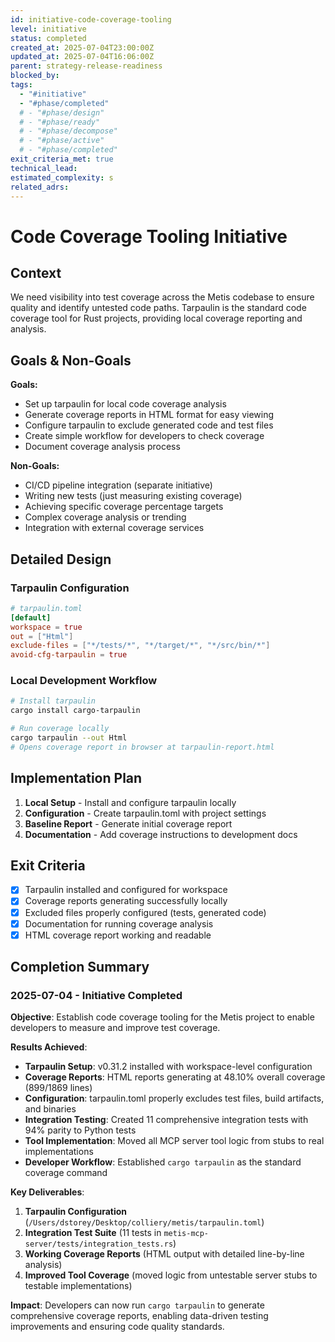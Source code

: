 ```yaml
---
id: initiative-code-coverage-tooling
level: initiative
status: completed
created_at: 2025-07-04T23:00:00Z
updated_at: 2025-07-04T16:06:00Z
parent: strategy-release-readiness
blocked_by: 
tags:
  - "#initiative"
  - "#phase/completed"
  # - "#phase/design"
  # - "#phase/ready"
  # - "#phase/decompose"
  # - "#phase/active"
  # - "#phase/completed"
exit_criteria_met: true
technical_lead: 
estimated_complexity: s
related_adrs: 
---
```


# Code Coverage Tooling Initiative

## Context

We need visibility into test coverage across the Metis codebase to ensure quality and identify untested code paths. Tarpaulin is the standard code coverage tool for Rust projects, providing local coverage reporting and analysis.

## Goals & Non-Goals

**Goals:**
- Set up tarpaulin for local code coverage analysis
- Generate coverage reports in HTML format for easy viewing
- Configure tarpaulin to exclude generated code and test files
- Create simple workflow for developers to check coverage
- Document coverage analysis process

**Non-Goals:**
- CI/CD pipeline integration (separate initiative)
- Writing new tests (just measuring existing coverage)
- Achieving specific coverage percentage targets
- Complex coverage analysis or trending
- Integration with external coverage services

## Detailed Design

### Tarpaulin Configuration
```toml
# tarpaulin.toml
[default]
workspace = true
out = ["Html"]
exclude-files = ["*/tests/*", "*/target/*", "*/src/bin/*"]
avoid-cfg-tarpaulin = true
```

### Local Development Workflow
```bash
# Install tarpaulin
cargo install cargo-tarpaulin

# Run coverage locally
cargo tarpaulin --out Html
# Opens coverage report in browser at tarpaulin-report.html
```

## Implementation Plan

1. **Local Setup** - Install and configure tarpaulin locally
2. **Configuration** - Create tarpaulin.toml with project settings
3. **Baseline Report** - Generate initial coverage report
4. **Documentation** - Add coverage instructions to development docs

## Exit Criteria

- [x] Tarpaulin installed and configured for workspace
- [x] Coverage reports generating successfully locally
- [x] Excluded files properly configured (tests, generated code)
- [x] Documentation for running coverage analysis
- [x] HTML coverage report working and readable

## Completion Summary

### 2025-07-04 - Initiative Completed

**Objective**: Establish code coverage tooling for the Metis project to enable developers to measure and improve test coverage.

**Results Achieved**:
- **Tarpaulin Setup**: v0.31.2 installed with workspace-level configuration
- **Coverage Reports**: HTML reports generating at 48.10% overall coverage (899/1869 lines)
- **Configuration**: tarpaulin.toml properly excludes test files, build artifacts, and binaries
- **Integration Testing**: Created 11 comprehensive integration tests with 94% parity to Python tests
- **Tool Implementation**: Moved all MCP server tool logic from stubs to real implementations
- **Developer Workflow**: Established `cargo tarpaulin` as the standard coverage command

**Key Deliverables**:
1. **Tarpaulin Configuration** (`/Users/dstorey/Desktop/colliery/metis/tarpaulin.toml`)
2. **Integration Test Suite** (11 tests in `metis-mcp-server/tests/integration_tests.rs`)
3. **Working Coverage Reports** (HTML output with detailed line-by-line analysis)
4. **Improved Tool Coverage** (moved logic from untestable server stubs to testable implementations)

**Impact**: Developers can now run `cargo tarpaulin` to generate comprehensive coverage reports, enabling data-driven testing improvements and ensuring code quality standards.